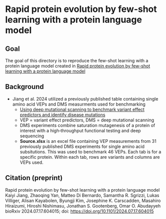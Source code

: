 # Rapid protein evolution by few-shot learning with a protein language model
## Goal
The goal of this directory is to reproduce the few-shot learning with a protein language model created in [Rapid protein evolution by few-shot learning with a protein language model](https://doi.org/10.1101/2024.07.17.604015)
## Background
- Jiang et al. 2024 utilized a previously published table containing single amino acid VEPs and DMS measurments used for benchmarking
  - [Using deep mutational scanning to benchmark variant effect predictors and identify disease mutations](https://doi.org/10.15252/msb.20199380)
  - VEP = variant effect predictors, DMS = deep mutational scanning
  - DMS experiments combine saturation mutagenesis of a protein of interest with a high‐throughput functional testing and deep sequencing
  - **Source.xlsx** is an excel file containing VEP measurements from 31 previously published DMS experiments for single amino acid subsitutions. This was used to benchmark 46 VEPs. Each tab is for a specific protein. Within each tab, rows are variants and columns are VEPs used.
## Citation (preprint)
Rapid protein evolution by few-shot learning with a protein language model
Kaiyi Jiang, Zhaoqing Yan, Matteo Di Bernardo, Samantha R. Sgrizzi, Lukas Villiger, Alisan Kayabolen, Byungji Kim, Josephine K. Carscadden, Masahiro Hiraizumi, Hiroshi Nishimasu, Jonathan S. Gootenberg, Omar O. Abudayyeh
bioRxiv 2024.07.17.604015; doi: https://doi.org/10.1101/2024.07.17.604015
